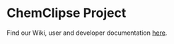 # ChemClipse Project

Find our Wiki, user and developer documentation [here](https://github.com/eclipse/chemclipse/wiki).
